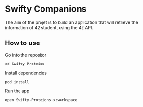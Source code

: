 # Swifty Companions

The aim of the projet is to build an application that will retrieve the information of 42 student, using the 42 API.

## How to use

Go into the repositor
```
cd Swifty-Proteins
```

Install dependencies
```
pod install
```

Run the app
```
open Swifty-Proteions.xcworkspace
```
